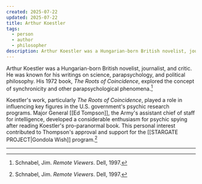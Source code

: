 ```yaml
---
created: 2025-07-22
updated: 2025-07-22
title: Arthur Koestler
tags:
  - person
  - author
  - philosopher
description: Arthur Koestler was a Hungarian-born British novelist, journalist, and critic, known for his writings on science, parapsychology, and political philosophy.
---
```

Arthur Koestler was a Hungarian-born British novelist, journalist, and critic. He was known for his writings on science, parapsychology, and political philosophy. His 1972 book, *The Roots of Coincidence*, explored the concept of synchronicity and other parapsychological phenomena.[^1]

Koestler's work, particularly *The Roots of Coincidence*, played a role in influencing key figures in the U.S. government's psychic research programs. Major General [[Ed Tompson]], the Army's assistant chief of staff for intelligence, developed a considerable enthusiasm for psychic spying after reading Koestler's pro-paranormal book. This personal interest contributed to Thompson's approval and support for the [[STARGATE PROJECT|Gondola Wish]] program.[^1]

---

[^1]: Schnabel, Jim. *Remote Viewers*. Dell, 1997.
